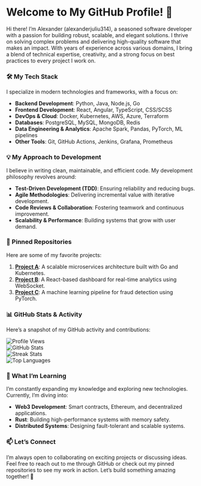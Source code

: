 # Welcome to My GitHub Profile! 👋

Hi there! I’m Alexander (alexanderjuliu314), a seasoned software developer with a passion for building robust, scalable, and elegant solutions. I thrive on solving complex problems and delivering high-quality software that makes an impact. With years of experience across various domains, I bring a blend of technical expertise, creativity, and a strong focus on best practices to every project I work on.

### 🛠️ My Tech Stack
I specialize in modern technologies and frameworks, with a focus on:
- **Backend Development**: Python, Java, Node.js, Go
- **Frontend Development**: React, Angular, TypeScript, CSS/SCSS
- **DevOps & Cloud**: Docker, Kubernetes, AWS, Azure, Terraform
- **Databases**: PostgreSQL, MySQL, MongoDB, Redis
- **Data Engineering & Analytics**: Apache Spark, Pandas, PyTorch, ML pipelines
- **Other Tools**: Git, GitHub Actions, Jenkins, Grafana, Prometheus

### 💡 My Approach to Development
I believe in writing clean, maintainable, and efficient code. My development philosophy revolves around:
- **Test-Driven Development (TDD)**: Ensuring reliability and reducing bugs.
- **Agile Methodologies**: Delivering incremental value with iterative development.
- **Code Reviews & Collaboration**: Fostering teamwork and continuous improvement.
- **Scalability & Performance**: Building systems that grow with user demand.

### 📌 Pinned Repositories
Here are some of my favorite projects:
1. **[Project A](https://github.com/alexanderjuliu314/project-a)**: A scalable microservices architecture built with Go and Kubernetes.
2. **[Project B](https://github.com/alexanderjuliu314/project-b)**: A React-based dashboard for real-time analytics using WebSocket.
3. **[Project C](https://github.com/alexanderjuliu314/project-c)**: A machine learning pipeline for fraud detection using PyTorch.

### 📊 GitHub Stats & Activity
Here’s a snapshot of my GitHub activity and contributions:

![Profile Views](https://komarev.com/ghpvc/?username=alexanderjuliu314&style=flat-square&color=blue)  
![GitHub Stats](https://github-readme-stats.vercel.app/api?username=alexanderjuliu314&show_icons=true&theme=radical)  
![Streak Stats](https://github-readme-streak-stats.herokuapp.com/?user=alexanderjuliu314&theme=radical)  
![Top Languages](https://github-readme-stats.vercel.app/api/top-langs/?username=alexanderjuliu314&layout=compact&theme=radical)

### 🌱 What I’m Learning
I’m constantly expanding my knowledge and exploring new technologies. Currently, I’m diving into:
- **Web3 Development**: Smart contracts, Ethereum, and decentralized applications.
- **Rust**: Building high-performance systems with memory safety.
- **Distributed Systems**: Designing fault-tolerant and scalable systems.

### 📫 Let’s Connect
I’m always open to collaborating on exciting projects or discussing ideas. Feel free to reach out to me through GitHub or check out my pinned repositories to see my work in action. Let’s build something amazing together! 🚀
